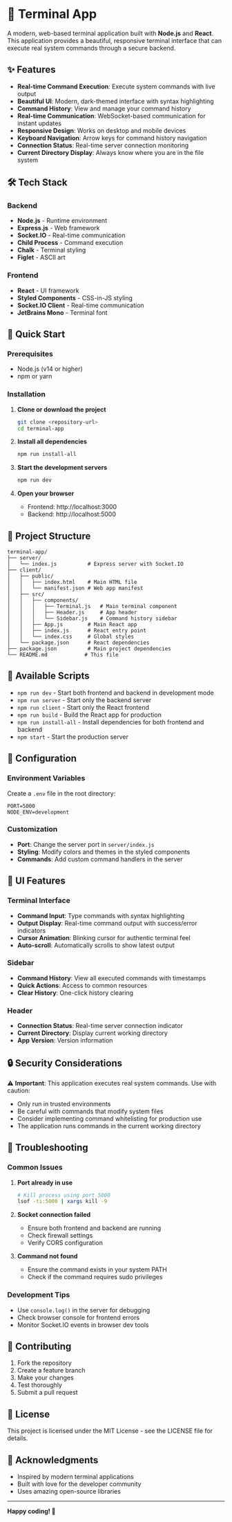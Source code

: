 # 🚀 Terminal App

A modern, web-based terminal application built with **Node.js** and **React**. This application provides a beautiful, responsive terminal interface that can execute real system commands through a secure backend.

## ✨ Features

- **Real-time Command Execution**: Execute system commands with live output
- **Beautiful UI**: Modern, dark-themed interface with syntax highlighting
- **Command History**: View and manage your command history
- **Real-time Communication**: WebSocket-based communication for instant updates
- **Responsive Design**: Works on desktop and mobile devices
- **Keyboard Navigation**: Arrow keys for command history navigation
- **Connection Status**: Real-time server connection monitoring
- **Current Directory Display**: Always know where you are in the file system

## 🛠️ Tech Stack

### Backend
- **Node.js** - Runtime environment
- **Express.js** - Web framework
- **Socket.IO** - Real-time communication
- **Child Process** - Command execution
- **Chalk** - Terminal styling
- **Figlet** - ASCII art

### Frontend
- **React** - UI framework
- **Styled Components** - CSS-in-JS styling
- **Socket.IO Client** - Real-time communication
- **JetBrains Mono** - Terminal font

## 🚀 Quick Start

### Prerequisites
- Node.js (v14 or higher)
- npm or yarn

### Installation

1. **Clone or download the project**
   ```bash
   git clone <repository-url>
   cd terminal-app
   ```

2. **Install all dependencies**
   ```bash
   npm run install-all
   ```

3. **Start the development servers**
   ```bash
   npm run dev
   ```

4. **Open your browser**
   - Frontend: http://localhost:3000
   - Backend: http://localhost:5000

## 📁 Project Structure

```
terminal-app/
├── server/
│   └── index.js          # Express server with Socket.IO
├── client/
│   ├── public/
│   │   ├── index.html    # Main HTML file
│   │   └── manifest.json # Web app manifest
│   ├── src/
│   │   ├── components/
│   │   │   ├── Terminal.js   # Main terminal component
│   │   │   ├── Header.js     # App header
│   │   │   └── Sidebar.js    # Command history sidebar
│   │   ├── App.js        # Main React app
│   │   ├── index.js      # React entry point
│   │   └── index.css     # Global styles
│   └── package.json      # React dependencies
├── package.json          # Main project dependencies
└── README.md            # This file
```

## 🎯 Available Scripts

- `npm run dev` - Start both frontend and backend in development mode
- `npm run server` - Start only the backend server
- `npm run client` - Start only the React frontend
- `npm run build` - Build the React app for production
- `npm run install-all` - Install dependencies for both frontend and backend
- `npm start` - Start the production server

## 🔧 Configuration

### Environment Variables
Create a `.env` file in the root directory:

```env
PORT=5000
NODE_ENV=development
```

### Customization
- **Port**: Change the server port in `server/index.js`
- **Styling**: Modify colors and themes in the styled components
- **Commands**: Add custom command handlers in the server

## 🎨 UI Features

### Terminal Interface
- **Command Input**: Type commands with syntax highlighting
- **Output Display**: Real-time command output with success/error indicators
- **Cursor Animation**: Blinking cursor for authentic terminal feel
- **Auto-scroll**: Automatically scrolls to show latest output

### Sidebar
- **Command History**: View all executed commands with timestamps
- **Quick Actions**: Access to common resources
- **Clear History**: One-click history clearing

### Header
- **Connection Status**: Real-time server connection indicator
- **Current Directory**: Display current working directory
- **App Version**: Version information

## 🔒 Security Considerations

⚠️ **Important**: This application executes real system commands. Use with caution:

- Only run in trusted environments
- Be careful with commands that modify system files
- Consider implementing command whitelisting for production use
- The application runs commands in the current working directory

## 🐛 Troubleshooting

### Common Issues

1. **Port already in use**
   ```bash
   # Kill process using port 5000
   lsof -ti:5000 | xargs kill -9
   ```

2. **Socket connection failed**
   - Ensure both frontend and backend are running
   - Check firewall settings
   - Verify CORS configuration

3. **Command not found**
   - Ensure the command exists in your system PATH
   - Check if the command requires sudo privileges

### Development Tips

- Use `console.log()` in the server for debugging
- Check browser console for frontend errors
- Monitor Socket.IO events in browser dev tools

## 🤝 Contributing

1. Fork the repository
2. Create a feature branch
3. Make your changes
4. Test thoroughly
5. Submit a pull request

## 📝 License

This project is licensed under the MIT License - see the LICENSE file for details.

## 🙏 Acknowledgments

- Inspired by modern terminal applications
- Built with love for the developer community
- Uses amazing open-source libraries

---

**Happy coding! 🎉** 